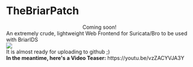 # TheBriarPatch
<center>Coming soon!</center> 
An extremely crude, lightweight Web Frontend for Suricata/Bro to be used with BriarIDS
<br>
<img src="https://raw.githubusercontent.com/musicmancorley/TheBriarPatch/master/thebriarpatch.png"><br>
 It is almost ready for uploading to github ;)<br>
<b>In the meantime, here's a Video Teaser:</b> https://youtu.be/vzZACYVJA3Y
